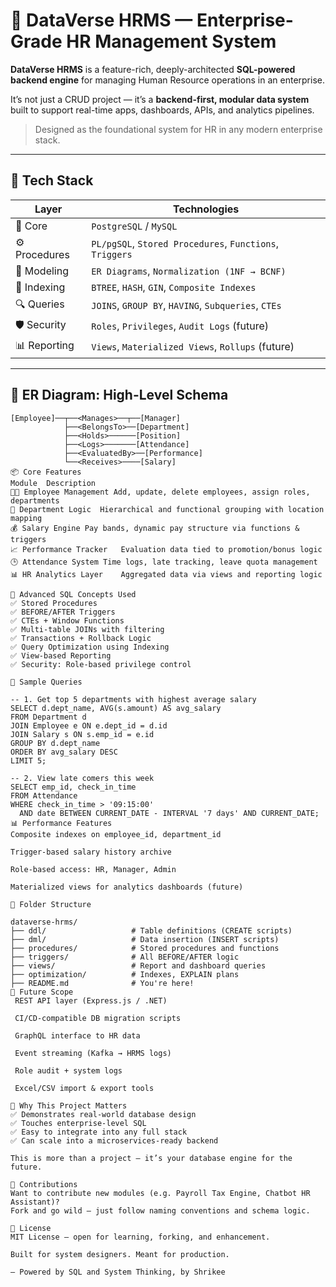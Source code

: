 # 💼 DataVerse HRMS — Enterprise-Grade HR Management System

**DataVerse HRMS** is a feature-rich, deeply-architected **SQL-powered backend engine** for managing Human Resource operations in an enterprise.

It’s not just a CRUD project — it’s a **backend-first, modular data system** built to support real-time apps, dashboards, APIs, and analytics pipelines.

> Designed as the foundational system for HR in any modern enterprise stack.

---

## 🔧 Tech Stack

| Layer | Technologies |
|-------|--------------|
| 🧠 Core | `PostgreSQL` / `MySQL` |
| ⚙️ Procedures | `PL/pgSQL`, `Stored Procedures`, `Functions`, `Triggers` |
| 📘 Modeling | `ER Diagrams`, `Normalization (1NF → BCNF)` |
| 🚀 Indexing | `BTREE`, `HASH`, `GIN`, `Composite Indexes` |
| 🔍 Queries | `JOINS`, `GROUP BY`, `HAVING`, `Subqueries`, `CTEs` |
| 🛡️ Security | `Roles`, `Privileges`, `Audit Logs` (future) |
| 📊 Reporting | `Views`, `Materialized Views`, `Rollups` (future) |

---

## 🧱 ER Diagram: High-Level Schema

```plaintext
[Employee]──┬──<Manages>──┬──[Manager]
            ├──<BelongsTo>──[Department]
            ├──<Holds>──────[Position]
            ├──<Logs>───────[Attendance]
            ├──<EvaluatedBy>──[Performance]
            └──<Receives>────[Salary]
📦 Core Features
Module	Description
🧑‍💼 Employee Management	Add, update, delete employees, assign roles, departments
🏢 Department Logic	Hierarchical and functional grouping with location mapping
💰 Salary Engine	Pay bands, dynamic pay structure via functions & triggers
📈 Performance Tracker	Evaluation data tied to promotion/bonus logic
🕒 Attendance System	Time logs, late tracking, leave quota management
📊 HR Analytics Layer	Aggregated data via views and reporting logic

🧪 Advanced SQL Concepts Used
✅ Stored Procedures
✅ BEFORE/AFTER Triggers
✅ CTEs + Window Functions
✅ Multi-table JOINs with filtering
✅ Transactions + Rollback Logic
✅ Query Optimization using Indexing
✅ View-based Reporting
✅ Security: Role-based privilege control

🧠 Sample Queries

-- 1. Get top 5 departments with highest average salary
SELECT d.dept_name, AVG(s.amount) AS avg_salary
FROM Department d
JOIN Employee e ON e.dept_id = d.id
JOIN Salary s ON s.emp_id = e.id
GROUP BY d.dept_name
ORDER BY avg_salary DESC
LIMIT 5;

-- 2. View late comers this week
SELECT emp_id, check_in_time
FROM Attendance
WHERE check_in_time > '09:15:00'
  AND date BETWEEN CURRENT_DATE - INTERVAL '7 days' AND CURRENT_DATE;
📊 Performance Features
Composite indexes on employee_id, department_id

Trigger-based salary history archive

Role-based access: HR, Manager, Admin

Materialized views for analytics dashboards (future)

📂 Folder Structure

dataverse-hrms/
├── ddl/                   # Table definitions (CREATE scripts)
├── dml/                   # Data insertion (INSERT scripts)
├── procedures/            # Stored procedures and functions
├── triggers/              # All BEFORE/AFTER logic
├── views/                 # Report and dashboard queries
├── optimization/          # Indexes, EXPLAIN plans
├── README.md              # You're here!
🔭 Future Scope
 REST API layer (Express.js / .NET)

 CI/CD-compatible DB migration scripts

 GraphQL interface to HR data

 Event streaming (Kafka → HRMS logs)

 Role audit + system logs

 Excel/CSV import & export tools

🧠 Why This Project Matters
✅ Demonstrates real-world database design
✅ Touches enterprise-level SQL
✅ Easy to integrate into any full stack
✅ Can scale into a microservices-ready backend

This is more than a project — it’s your database engine for the future.

🤝 Contributions
Want to contribute new modules (e.g. Payroll Tax Engine, Chatbot HR Assistant)?
Fork and go wild — just follow naming conventions and schema logic.

🧭 License
MIT License — open for learning, forking, and enhancement.

Built for system designers. Meant for production.

— Powered by SQL and System Thinking, by Shrikee
